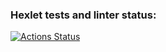 ### Hexlet tests and linter status:
[![Actions Status](https://github.com/sazanik/js-react-development-project-12/actions/workflows/hexlet-check.yml/badge.svg)](https://github.com/sazanik/js-react-development-project-12/actions)